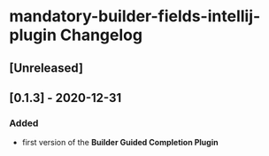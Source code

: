 <!-- Keep a Changelog guide -> https://keepachangelog.com -->

# mandatory-builder-fields-intellij-plugin Changelog

## [Unreleased]

## [0.1.3] - 2020-12-31
### Added
- first version of the **Builder Guided Completion Plugin**
